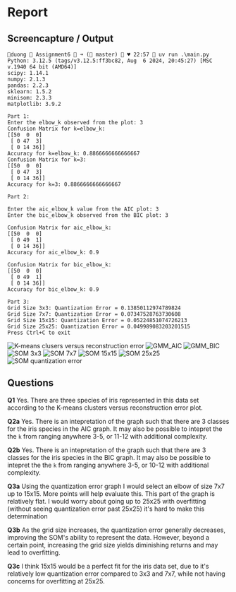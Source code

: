 # Report
## Screencapture / Output

```pwsh
duong  Assignment6  ➜ ( master)  ♥ 22:57  uv run .\main.py
Python: 3.12.5 (tags/v3.12.5:ff3bc82, Aug  6 2024, 20:45:27) [MSC v.1940 64 bit (AMD64)]
scipy: 1.14.1
numpy: 2.1.3
pandas: 2.2.3
sklearn: 1.5.2
minisom: 2.3.3
matplotlib: 3.9.2

Part 1:
Enter the elbow_k observed from the plot: 3
Confusion Matrix for k=elbow_k:
[[50  0  0]
 [ 0 47  3]
 [ 0 14 36]]
Accuracy for k=elbow_k: 0.8866666666666667
Confusion Matrix for k=3:
[[50  0  0]
 [ 0 47  3]
 [ 0 14 36]]
Accuracy for k=3: 0.8866666666666667

Part 2:

Enter the aic_elbow_k value from the AIC plot: 3
Enter the bic_elbow_k observed from the BIC plot: 3

Confusion Matrix for aic_elbow_k:
[[50  0  0]
 [ 0 49  1]
 [ 0 14 36]]
Accuracy for aic_elbow_k: 0.9

Confusion Matrix for bic_elbow_k:
[[50  0  0]
 [ 0 49  1]
 [ 0 14 36]]
Accuracy for bic_elbow_k: 0.9

Part 3:
Grid Size 3x3: Quantization Error = 0.13850112974789824
Grid Size 7x7: Quantization Error = 0.07347528763730608
Grid Size 15x15: Quantization Error = 0.05224851074726213
Grid Size 25x25: Quantization Error = 0.049989083203201515
Press Ctrl+C to exit
```

![K-means clusers versus reconstruction error](./media/KMeans.png)
![GMM_AIC](./media/GMM_AIC.png)
![GMM_BIC](./media/GMM_BIC.png)
![SOM 3x3](./media/SOM_3x3.png)
![SOM 7x7](./media/SOM_7x7.png)
![SOM 15x15](./media/SOM_15x15.png)
![SOM 25x25](./media/SOM_25x25.png)
![SOM quantization error](./media/SOM_quanterr.png)

## Questions

**Q1**
Yes. There are three species of iris represented in this data set according to the K-means clusters versus reconstruction
error plot.

**Q2a**
Yes. There is an intepretation of the graph such that there are 3 classes for the iris species in the AIC graph. It may 
also be possible to intepret the the `k` from ranging anywhere 3-5, or 11-12 with additional complexity.

**Q2b**
Yes. There is an intepretation of the graph such that there are 3 classes for the iris species in the BIC graph. It may 
also be possible to intepret the the `k` from ranging anywhere 3-5, or 10-12 with additional complexity.

**Q3a**
Using the quantization error graph I would select an elbow of size 7x7 up to 15x15. More points will help evaluate this.
This part of the graph is relatively flat. I would worry about going up to 25x25 with overfitting (without seeing quantization
error past 25x25) it's hard to make this determination

**Q3b**
As the grid size increases, the quantization error generally decreases, improving the SOM's ability to represent the data.
However, beyond a certain point, increasing the grid size yields diminishing returns and may lead to overfitting.

**Q3c**
I think 15x15 would be a perfect fit for the iris data set, due to it's relatively low quantization error compared to
3x3 and 7x7, while not having concerns for overfitting at 25x25.